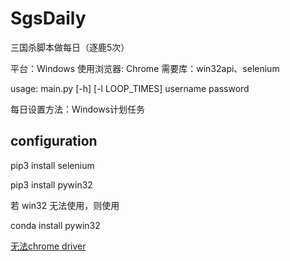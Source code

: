 # SgsDaily
三国杀脚本做每日（逐鹿5次）

平台：Windows
使用浏览器: Chrome
需要库：win32api、selenium

usage: main.py [-h] [-l LOOP_TIMES] username password

每日设置方法：Windows计划任务


## configuration

pip3 install selenium

pip3 install pywin32

若 win32 无法使用，则使用

conda install pywin32



[无法chrome driver](https://stackoverflow.com/questions/29858752/error-message-chromedriver-executable-needs-to-be-available-in-the-path)